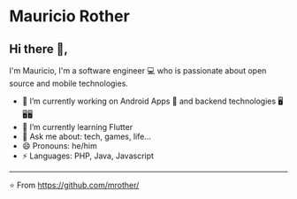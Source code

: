 # Mauricio Rother  

## Hi there 👋, 
I'm Mauricio, I'm a software engineer 💻 who is passionate about open source and mobile technologies.

- 🔭 I’m currently working on Android Apps 📱 and backend technologies 🖥🖥🖥
- 🌱 I’m currently learning Flutter
- 💬 Ask me about: tech, games, life...
- 😄 Pronouns: he/him
- ⚡ Languages: PHP, Java, Javascript

---
⭐️ From https://github.com/mrother/
